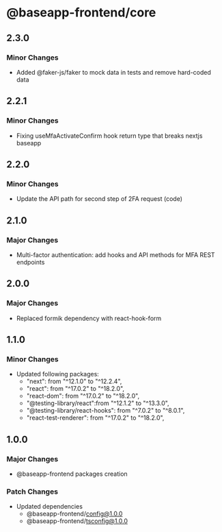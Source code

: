 # @baseapp-frontend/core

## 2.3.0

### Minor Changes

- Added @faker-js/faker to mock data in tests and remove hard-coded data

## 2.2.1

### Minor Changes

- Fixing useMfaActivateConfirm hook return type that breaks nextjs baseapp

## 2.2.0

### Minor Changes

- Update the API path for second step of 2FA request (code)

## 2.1.0

### Major Changes

- Multi-factor authentication: add hooks and API methods for MFA REST endpoints

## 2.0.0

### Major Changes

- Replaced formik dependency with react-hook-form

## 1.1.0

### Minor Changes

- Updated following packages:
  - "next": from "^12.1.0" to "^12.2.4",
  - "react": from "^17.0.2" to "^18.2.0",
  - "react-dom": from "^17.0.2" to "^18.2.0",
  - "@testing-library/react":from "^12.1.2" to "^13.3.0",
  - "@testing-library/react-hooks": from "^7.0.2" to "^8.0.1",
  - "react-test-renderer": from "^17.0.2" to "^18.2.0",

## 1.0.0

### Major Changes

- @baseapp-frontend packages creation

### Patch Changes

- Updated dependencies
  - @baseapp-frontend/config@1.0.0
  - @baseapp-frontend/tsconfig@1.0.0
